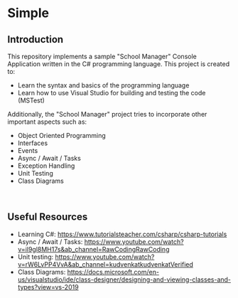 # Simple 

## Introduction

This repository implements a sample "School Manager" Console Application written in the C# programming language. This project is created to:
- Learn the syntax and basics of the programming language
- Learn how to use Visual Studio for building and testing the code (MSTest)

Additionally, the "School Manager" project tries to incorporate other important aspects such as:
- Object Oriented Programming
- Interfaces
- Events
- Async / Await / Tasks
- Exception Handling
- Unit Testing
- Class Diagrams

<br />

## Useful Resources

- Learning C#: https://www.tutorialsteacher.com/csharp/csharp-tutorials
- Async / Await / Tasks: https://www.youtube.com/watch?v=il9gl8MH17s&ab_channel=RawCodingRawCoding
- Unit testing: https://www.youtube.com/watch?v=rW6LvPP4VvA&ab_channel=kudvenkatkudvenkatVerified
- Class Diagrams: https://docs.microsoft.com/en-us/visualstudio/ide/class-designer/designing-and-viewing-classes-and-types?view=vs-2019

